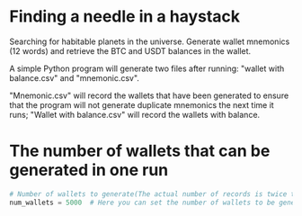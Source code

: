 # Finding a needle in a haystack
Searching for habitable planets in the universe.
Generate wallet mnemonics (12 words) and retrieve the BTC and USDT balances in the wallet.

A simple Python program will generate two files after running: "wallet with balance.csv" and "mnemonic.csv".

"Mnemonic.csv" will record the wallets that have been generated to ensure that the program will not generate duplicate mnemonics the next time it runs;
"Wallet with balance.csv" will record the wallets with balance.

# The number of wallets that can be generated in one run

```python
# Number of wallets to generate(The actual number of records is twice the set value)
num_wallets = 5000  # Here you can set the number of wallets to be generated
